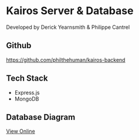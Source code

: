 # Kairos Server & Database

Developed by Derick Yearnsmith & Philippe Cantrel

## Github

https://github.com/philthehuman/kairos-backend

## Tech Stack

- Express.js
- MongoDB

## Database Diagram

[View Online](https://app.quickdatabasediagrams.com/#/d/NXOB4u)